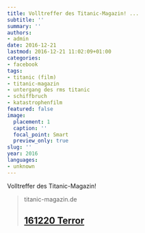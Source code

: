 ```yaml
---
title: Volltreffer des Titanic-Magazin! ...
subtitle: ''
summary: ''
authors:
- admin
date: 2016-12-21
lastmod: 2016-12-21 11:02:09+01:00
categories:
- facebook
tags:
- titanic (film)
- titanic-magazin
- untergang des rms titanic
- schiffbruch
- katastrophenfilm
featured: false
image:
  placement: 1
  caption: ''
  focal_point: Smart
  preview_only: true
slug: ''
year: 2016
languages:
- unknown
---
```


Volltreffer des Titanic-Magazin!
> titanic-magazin.de
> ## [161220 Terror](http://www.titanic-magazin.de/fileadmin/content/Postkarten/161220_Terror.jpg)
>